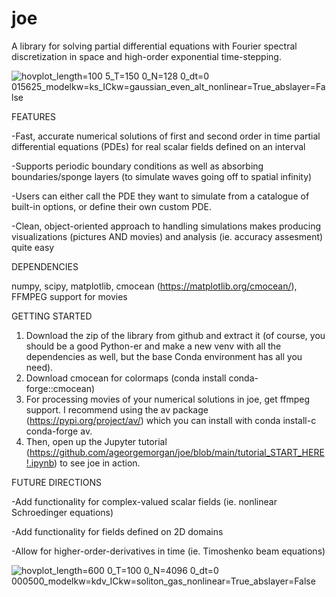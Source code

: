 # joe
A library for solving partial differential equations with Fourier spectral discretization in space and high-order exponential time-stepping. 

![hovplot_length=100 5_T=150 0_N=128 0_dt=0 015625_modelkw=ks_ICkw=gaussian_even_alt_nonlinear=True_abslayer=False](https://github.com/user-attachments/assets/4c49145b-d72e-4b50-a72a-50a8a5f2e3ea)

FEATURES

-Fast, accurate numerical solutions of first and second order in time partial differential equations (PDEs) for real scalar fields defined on an interval

-Supports periodic boundary conditions as well as absorbing boundaries/sponge layers (to simulate waves going off to spatial infinity)

-Users can either call the PDE they want to simulate from a catalogue of built-in options, or define their own custom PDE.

-Clean, object-oriented approach to handling simulations makes producing visualizations (pictures AND movies) and analysis (ie. accuracy assesment) quite easy 

DEPENDENCIES

numpy, scipy, matplotlib, cmocean (https://matplotlib.org/cmocean/), FFMPEG support for movies

GETTING STARTED

1) Download the zip of the library from github and extract it (of course, you should be a good Python-er and make a new venv with all the dependencies as well, but the base Conda environment has all you need). 
2) Download cmocean for colormaps (conda install conda-forge::cmocean)
3) For processing movies of your numerical solutions in joe, get ffmpeg support. I recommend using the av package (https://pypi.org/project/av/) which you can install with conda install-c conda-forge av.
4) Then, open up the Jupyter tutorial (https://github.com/ageorgemorgan/joe/blob/main/tutorial_START_HERE!.ipynb) to see joe in action. 

FUTURE DIRECTIONS

-Add functionality for complex-valued scalar fields (ie. nonlinear Schroedinger equations)

-Add functionality for fields defined on 2D domains 

-Allow for higher-order-derivatives in time (ie. Timoshenko beam equations)

![hovplot_length=600 0_T=100 0_N=4096 0_dt=0 000500_modelkw=kdv_ICkw=soliton_gas_nonlinear=True_abslayer=False](https://github.com/user-attachments/assets/6c8d7699-5c70-4dff-97c0-20286d3788cf)

